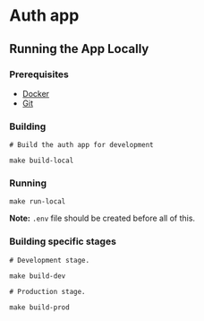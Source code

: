 # Auth app

## Running the App Locally

### Prerequisites

- [Docker](https://docs.docker.com/install/)
- [Git](https://git-scm.com/downloads)

### Building

```
# Build the auth app for development

make build-local
```

### Running

```
make run-local
```

**Note:** `.env` file should be created before all of this.

### Building specific stages

```
# Development stage.

make build-dev
```

```
# Production stage.

make build-prod
```

